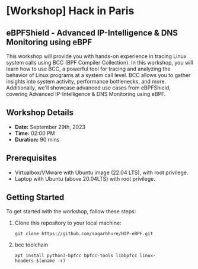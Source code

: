 # [Workshop] Hack in Paris
## eBPFShield - Advanced IP-Intelligence & DNS Monitoring using eBPF

This workshop will provide you with hands-on experience in tracing Linux system calls using BCC (BPF Compiler Collection). In this workshop, you will learn how to use BCC, a powerful tool for tracing and analyzing the behavior of Linux programs at a system call level. BCC allows you to gather insights into system activity, performance bottlenecks, and more. Additionally, we'll showcase advanced use cases from eBPFShield, covering Advanced IP-Intelligence & DNS Monitoring using eBPF.
## Workshop Details

- **Date:** September 29th, 2023
- **Time:** 02:00 PM
- **Duration:** 90 mins

## Prerequisites

- Virtualbox/VMware with Ubuntu image (22.04 LTS), with root privilege.
- Laptop with Ubuntu (above 20.04LTS) with root privilege.

## Getting Started

To get started with the workshop, follow these steps:

1. Clone this repository to your local machine:

   ```shell
   git clone https://github.com/sagarbhure/HIP-eBPF.git

2. bcc toolchain
     ```shell
   apt install python3-bpfcc bpfcc-tools libbpfcc linux-headers-$(uname -r)
